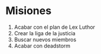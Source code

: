 # Misiones

1. Acabar con el plan de Lex Luthor
2. Crear la liga de la justicia
3. Buscar nuevos miembros
4. Acabar con deadstorm
